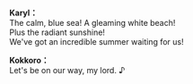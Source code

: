 # 

  
**Karyl：**  
The calm, blue sea! A gleaming white beach!  
Plus the radiant sunshine!  
We've got an incredible summer waiting for us!  
  
**Kokkoro：**  
Let's be on our way, my lord. ♪  
